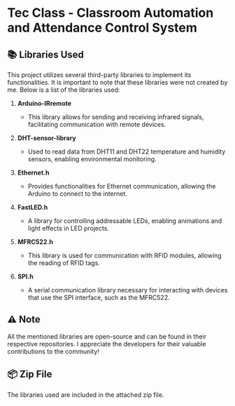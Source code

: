 # Tec Class - Classroom Automation and Attendance Control System

## 📚 Libraries Used

This project utilizes several third-party libraries to implement its functionalities. It is important to note that these libraries were not created by me. Below is a list of the libraries used:

1. **Arduino-IRremote**
   - This library allows for sending and receiving infrared signals, facilitating communication with remote devices.

2. **DHT-sensor-library**
   - Used to read data from DHT11 and DHT22 temperature and humidity sensors, enabling environmental monitoring.

3. **Ethernet.h**
   - Provides functionalities for Ethernet communication, allowing the Arduino to connect to the internet.

4. **FastLED.h**
   - A library for controlling addressable LEDs, enabling animations and light effects in LED projects.

5. **MFRC522.h**
   - This library is used for communication with RFID modules, allowing the reading of RFID tags.

6. **SPI.h**
   - A serial communication library necessary for interacting with devices that use the SPI interface, such as the MFRC522.

## ⚠️ Note
All the mentioned libraries are open-source and can be found in their respective repositories. I appreciate the developers for their valuable contributions to the community!

## 📦 Zip File
The libraries used are included in the attached zip file.

